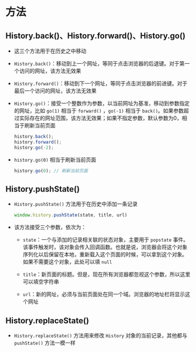 # 方法

## History.back()、History.forward()、History.go()

+ 这三个方法用于在历史之中移动

+ `History.back()`：移动到上一个网址，等同于点击浏览器的后退键。对于第一个访问的网址，该方法无效果

+ `History.forward()`：移动到下一个网址，等同于点击浏览器的前进键。对于最后一个访问的网址，该方法无效果

+ `History.go()`：接受一个整数作为参数，以当前网址为基准，移动到参数指定的网址，比如 `go(1)` 相当于 `forward()` ，`go(-1)` 相当于 `back()`。如果参数超过实际存在的网址范围，该方法无效果；如果不指定参数，默认参数为0，相当于刷新当前页面

    ```js
    history.back();
    history.forward();
    history.go(-2);
    ```

+ `history.go(0)` 相当于刷新当前页面

    ```js
    history.go(0); // 刷新当前页面
    ```

## History.pushState()

+ `History.pushState()` 方法用于在历史中添加一条记录

    ```js
    window.history.pushState(state, title, url)
    ```

+ 该方法接受三个参数，依次为：

  - `state`：一个与添加的记录相关联的状态对象，主要用于 `popstate` 事件。该事件触发时，该对象会传入回调函数。也就是说，浏览器会将这个对象序列化以后保留在本地，重新载入这个页面的时候，可以拿到这个对象。如果不需要这个对象，此处可以填 `null`

  - `title`：新页面的标题。但是，现在所有浏览器都忽视这个参数，所以这里可以填空字符串

  - `url`：新的网址，必须与当前页面处在同一个域。浏览器的地址栏将显示这个网址

## History.replaceState()

+ `History.replaceState()` 方法用来修改 `History` 对象的当前记录，其他都与 `pushState()` 方法一模一样
